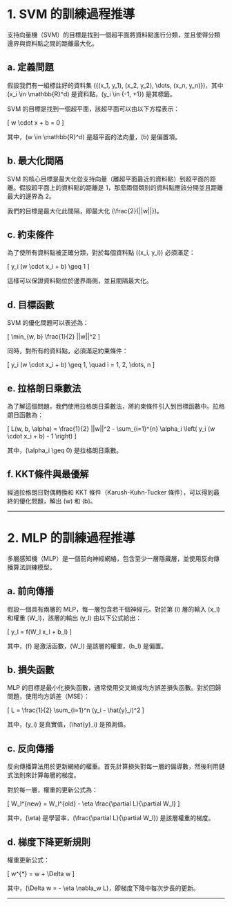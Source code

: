 
# 1. SVM 的訓練過程推導

支持向量機（SVM）的目標是找到一個超平面將資料點進行分類，並且使得分類邊界與資料點之間的距離最大化。

## a. 定義問題

假設我們有一組標註好的資料集 \(\{(x_1, y_1), (x_2, y_2), \dots, (x_n, y_n)\}\)，其中 \(x_i \in \mathbb{R}^d\) 是資料點，\(y_i \in \{-1, +1\}\) 是其標籤。

SVM 的目標是找到一個超平面，該超平面可以由以下方程表示：

\[
w \cdot x + b = 0
\]

其中，\(w \in \mathbb{R}^d\) 是超平面的法向量，\(b\) 是偏置項。

## b. 最大化間隔

SVM 的核心目標是最大化從支持向量（離超平面最近的資料點）到超平面的距離。假設超平面上的資料點的距離是 1，那麼兩個類別的資料點應該分開並且距離最大的邊界為 2。

我們的目標是最大化此間隔，即最大化 \(\frac{2}{||w||}\)。

## c. 約束條件

為了使所有資料點被正確分類，對於每個資料點 \((x_i, y_i)\) 必須滿足：

\[
y_i (w \cdot x_i + b) \geq 1
\]

這樣可以保證資料點位於邊界兩側，並且間隔最大化。

## d. 目標函數

SVM 的優化問題可以表述為：

\[
\min_{w, b} \frac{1}{2} ||w||^2
\]

同時，對所有的資料點，必須滿足約束條件：

\[
y_i (w \cdot x_i + b) \geq 1, \quad i = 1, 2, \dots, n
\]

## e. 拉格朗日乘數法

為了解這個問題，我們使用拉格朗日乘數法，將約束條件引入到目標函數中。拉格朗日函數為：

\[
L(w, b, \alpha) = \frac{1}{2} ||w||^2 - \sum_{i=1}^{n} \alpha_i \left( y_i (w \cdot x_i + b) - 1 \right)
\]

其中，\(\alpha_i \geq 0\) 是拉格朗日乘數。

## f. KKT條件與最優解

經過拉格朗日對偶轉換和 KKT 條件（Karush-Kuhn-Tucker 條件），可以得到最終的優化問題，解出 \(w\) 和 \(b\)。

---

# 2. MLP 的訓練過程推導

多層感知機（MLP）是一個前向神經網絡，包含至少一層隱藏層，並使用反向傳播算法訓練模型。

## a. 前向傳播

假設一個具有兩層的 MLP，每一層包含若干個神經元。對於第 \(l\) 層的輸入 \(x_l\) 和權重 \(W_l\)，該層的輸出 \(y_l\) 由以下公式給出：

\[
y_l = f(W_l x_l + b_l)
\]

其中，\(f\) 是激活函數，\(W_l\) 是該層的權重，\(b_l\) 是偏置。

## b. 損失函數

MLP 的目標是最小化損失函數，通常使用交叉熵或均方誤差損失函數。對於回歸問題，使用均方誤差（MSE）：

\[
L = \frac{1}{2} \sum_{i=1}^n (y_i - \hat{y}_i)^2
\]

其中，\(y_i\) 是真實值，\(\hat{y}_i\) 是預測值。

## c. 反向傳播

反向傳播算法用於更新網絡的權重。首先計算損失對每一層的偏導數，然後利用鏈式法則來計算每層的梯度。

對於每一層，權重的更新公式為：

\[
W_l^{new} = W_l^{old} - \eta \frac{\partial L}{\partial W_l}
\]

其中，\(\eta\) 是學習率，\(\frac{\partial L}{\partial W_l}\) 是該層權重的梯度。

## d. 梯度下降更新規則

權重更新公式：

\[
w^{*} = w + \Delta w
\]

其中，\(\Delta w = - \eta \nabla_w L\)，即梯度下降中每次步長的更新。

---
